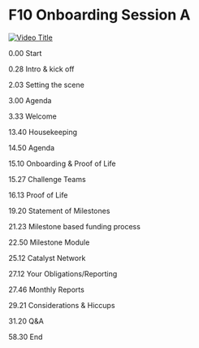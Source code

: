 # **F10 Onboarding Session A**

[![Video Title](https://img.youtube.com/vi/_s4G9RTgL_A.jpg)](https://www.youtube.com/watch?v=_s4G9RTgL_A)

0.00 Start

0.28 Intro & kick off

2.03 Setting  the scene

3.00 Agenda 

3.33 Welcome 

13.40 Housekeeping

14.50 Agenda 

15.10 Onboarding & Proof of Life 

15.27 Challenge Teams 

16.13 Proof of Life 

19.20 Statement of Milestones

21.23 Milestone based funding process

22.50 Milestone Module 

25.12 Catalyst Network 

27.12 Your Obligations/Reporting

27.46 Monthly Reports

29.21 Considerations & Hiccups   

31.20 Q&A 

58.30 End 
